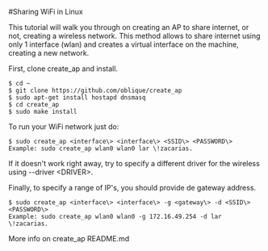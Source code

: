 #Sharing WiFi in Linux

This tutorial will walk you through on creating an AP to share internet, or not, creating a wireless network.
This method allows to share internet using only 1 interface (wlan) and creates a virtual interface on the machine, creating
a new network.

First, clone create_ap and install.

```
$ cd ~   
$ git clone https://github.com/oblique/create_ap
$ sudo apt-get install hostapd dnsmasq
$ cd create_ap
$ sudo make install
```

To run your WiFi network just do:
```
$ sudo create_ap <interface\> <interface\> <SSID\> <PASSWORD\>
Example: sudo create_ap wlan0 wlan0 lar \!zacarias.
```

If it doesn't work right away, try to specify a different driver for the wireless using --driver <DRIVER\>.

Finally, to specify a range of IP's, you should provide de gateway address.

```
$ sudo create_ap <interface\> <interface\> -g <gateway\> -d <SSID\> <PASSWORD\>
Example: sudo create_ap wlan0 wlan0 -g 172.16.49.254 -d lar \!zacarias.
```
More info on create_ap README.md

